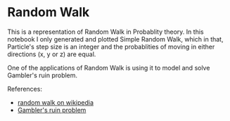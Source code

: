 # Random Walk

This is a representation of Random Walk in Probablity theory. In this notebook I only generated and plotted Simple Random Walk, which in that, Particle's step size is an integer and the probablities of moving in either directions (x, y or z) are equal.

One of the applications of Random Walk is using it to model and solve Gambler's ruin problem.

References:

- [random walk on wikipedia](https://en.wikipedia.org/wiki/Random_walk)
- [Gambler's ruin problem](http://www.columbia.edu/~ks20/FE-Notes/4700-07-Notes-GR.pdf)
